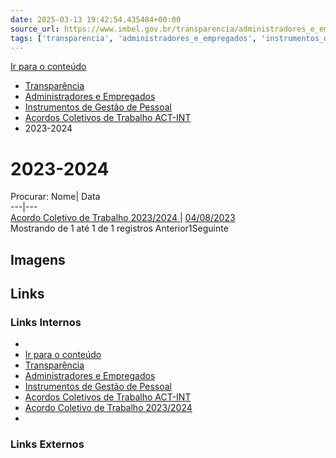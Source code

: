 ```yaml
---
date: 2025-03-13 19:42:54.435484+00:00
source_url: https://www.imbel.gov.br/transparencia/administradores_e_empregados/instrumentos_de_gestao_de_pessoal/acordos_coletivos_de_trabalho_act_int/2023_2024
tags: ['transparencia', 'administradores_e_empregados', 'instrumentos_de_gestao_de_pessoal', 'acordos_coletivos_de_trabalho_act_int']
---
```


[](https://www.imbel.gov.br/transparencia/administradores_e_empregados/instrumentos_de_gestao_de_pessoal/acordos_coletivos_de_trabalho_act_int/2023_2024)
[Ir para o conteúdo](https://www.imbel.gov.br/transparencia/administradores_e_empregados/instrumentos_de_gestao_de_pessoal/acordos_coletivos_de_trabalho_act_int/2023_2024#conteudo)
  * [ Transparência](https://www.imbel.gov.br/transparencia)
  * [ Administradores e Empregados](https://www.imbel.gov.br/transparencia/administradores_e_empregados)
  * [ Instrumentos de Gestão de Pessoal](https://www.imbel.gov.br/transparencia/administradores_e_empregados/instrumentos_de_gestao_de_pessoal)
  * [ Acordos Coletivos de Trabalho ACT-INT](https://www.imbel.gov.br/transparencia/administradores_e_empregados/instrumentos_de_gestao_de_pessoal/acordos_coletivos_de_trabalho_act_int)
  * 2023-2024


# 2023-2024
Procurar:
Nome| Data  
---|---  
[ Acordo Coletivo de Trabalho 2023/2024 ](https://www.imbel.gov.br/storage/transparencia/1691169667.pdf) | [04/08/2023](https://www.imbel.gov.br/storage/transparencia/1691169667.pdf)  
Mostrando de 1 até 1 de 1 registros
Anterior1Seguinte
[ ](https://www.imbel.gov.br/transparencia/administradores_e_empregados/instrumentos_de_gestao_de_pessoal/acordos_coletivos_de_trabalho_act_int/2023_2024#home)


## Imagens



## Links

### Links Internos

- [](https://www.imbel.gov.br/transparencia/administradores_e_empregados/instrumentos_de_gestao_de_pessoal/acordos_coletivos_de_trabalho_act_int/2023_2024)
- [Ir para o conteúdo](https://www.imbel.gov.br/transparencia/administradores_e_empregados/instrumentos_de_gestao_de_pessoal/acordos_coletivos_de_trabalho_act_int/2023_2024#conteudo)
- [Transparência](https://www.imbel.gov.br/transparencia)
- [Administradores e Empregados](https://www.imbel.gov.br/transparencia/administradores_e_empregados)
- [Instrumentos de Gestão de Pessoal](https://www.imbel.gov.br/transparencia/administradores_e_empregados/instrumentos_de_gestao_de_pessoal)
- [Acordos Coletivos de Trabalho ACT-INT](https://www.imbel.gov.br/transparencia/administradores_e_empregados/instrumentos_de_gestao_de_pessoal/acordos_coletivos_de_trabalho_act_int)
- [Acordo Coletivo de Trabalho 2023/2024](https://www.imbel.gov.br/storage/transparencia/1691169667.pdf)
- [](https://www.imbel.gov.br/transparencia/administradores_e_empregados/instrumentos_de_gestao_de_pessoal/acordos_coletivos_de_trabalho_act_int/2023_2024#home)

### Links Externos


